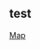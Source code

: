 ## test

[Map](https://github.com/FlorentDSGree/TransportRennesMetropole/blob/master/docs/TraceStationMetro.html)
